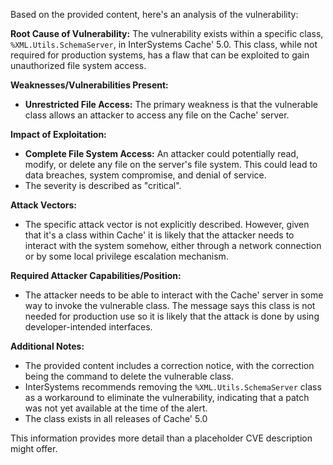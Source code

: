 Based on the provided content, here's an analysis of the vulnerability:

**Root Cause of Vulnerability:**
The vulnerability exists within a specific class, `%XML.Utils.SchemaServer`, in InterSystems Cache' 5.0. This class, while not required for production systems, has a flaw that can be exploited to gain unauthorized file system access.

**Weaknesses/Vulnerabilities Present:**
- **Unrestricted File Access:** The primary weakness is that the vulnerable class allows an attacker to access any file on the Cache' server.

**Impact of Exploitation:**
- **Complete File System Access:** An attacker could potentially read, modify, or delete any file on the server's file system. This could lead to data breaches, system compromise, and denial of service.
- The severity is described as "critical".

**Attack Vectors:**
- The specific attack vector is not explicitly described. However, given that it's a class within Cache' it is likely that the attacker needs to interact with the system somehow, either through a network connection or by some local privilege escalation mechanism.

**Required Attacker Capabilities/Position:**
- The attacker needs to be able to interact with the Cache' server in some way to invoke the vulnerable class. The message says this class is not needed for production use so it is likely that the attack is done by using developer-intended interfaces.

**Additional Notes:**
- The provided content includes a correction notice, with the correction being the command to delete the vulnerable class.
- InterSystems recommends removing the `%XML.Utils.SchemaServer` class as a workaround to eliminate the vulnerability, indicating that a patch was not yet available at the time of the alert.
- The class exists in all releases of Cache' 5.0

This information provides more detail than a placeholder CVE description might offer.